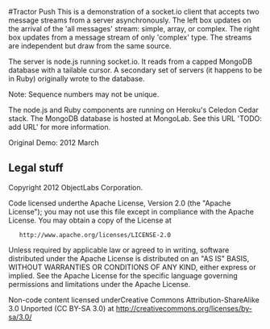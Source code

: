 #Tractor Push
      This is a demonstration of a socket.io client that accepts two message streams from a server asynchronously.  The left box updates on the arrival of the 'all messages' stream: simple, array, or complex.  The right box updates from a message stream of only 'complex' type.  The streams are independent but draw from the same source.  

The server is node.js running socket.io.  It reads from a capped MongoDB database with a tailable cursor.  A secondary set of servers (it happens to be in Ruby) originally wrote to the database. 

Note: Sequence numbers may not be unique.

The node.js and Ruby components are running on Heroku's Celedon Cedar stack.  The MongoDB database is hosted at MongoLab.  See this URL 'TODO: add URL' for more information.

Original Demo: 2012 March

## Legal stuff
Copyright 2012 ObjectLabs Corporation.  

Code licensed underthe Apache License, Version 2.0 (the "Apache
License"); you may not use this file except in compliance with
the Apache License.  You may obtain a copy of the License at

	   http://www.apache.org/licenses/LICENSE-2.0

Unless required by applicable law or agreed to in writing, software
distributed under the Apache License is distributed on an "AS IS"
BASIS, WITHOUT WARRANTIES OR CONDITIONS OF ANY KIND, either express or
implied.  See the Apache License for the specific language governing
permissions and limitations under the Apache License.

Non-code content licensed underCreative Commons
Attribution-ShareAlike 3.0 Unported (CC BY-SA 3.0) at
http://creativecommons.org/licenses/by-sa/3.0/
